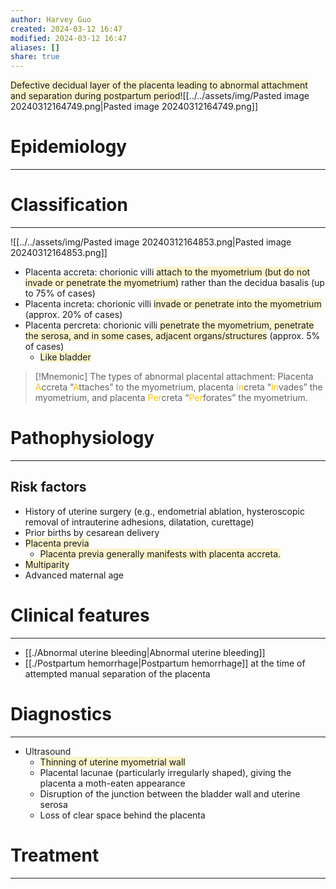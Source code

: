 ```yaml
---
author: Harvey Guo
created: 2024-03-12 16:47
modified: 2024-03-12 16:47
aliases: []
share: true
---
```


<span style="background:rgba(240, 200, 0, 0.2)">Defective decidual layer of the placenta leading to abnormal attachment and separation during postpartum period</span>![[../../assets/img/Pasted image 20240312164749.png|Pasted image 20240312164749.png]]
# Epidemiology
---


# Classification
---
![[../../assets/img/Pasted image 20240312164853.png|Pasted image 20240312164853.png]]
- Placenta accreta: chorionic villi <span style="background:rgba(240, 200, 0, 0.2)">attach to the myometrium (but do not invade or penetrate the myometrium)</span> rather than the decidua basalis (up to 75% of cases)
- Placenta increta: chorionic villi <span style="background:rgba(240, 200, 0, 0.2)">invade or penetrate into the myometrium</span> (approx. 20% of cases)
- Placenta percreta: chorionic villi <span style="background:rgba(240, 200, 0, 0.2)">penetrate the myometrium, penetrate the serosa, and in some cases, adjacent organs/structures</span> (approx. 5% of cases)
	- <span style="background:rgba(240, 200, 0, 0.2)">Like bladder</span>

>[!Mnemonic] 
>The types of abnormal placental attachment: Placenta <font color="#ffc000">A</font>ccreta “<font color="#ffc000">A</font>ttaches” to the myometrium, placenta <font color="#ffc000">In</font>creta “<font color="#ffc000">In</font>vades” the myometrium, and placenta <font color="#ffc000">Per</font>creta “<font color="#ffc000">Per</font>forates” the myometrium.
# Pathophysiology
---
## Risk factors
- History of uterine surgery (e.g., endometrial ablation, hysteroscopic removal of intrauterine adhesions, dilatation, curettage)
- Prior births by cesarean delivery
- <span style="background:rgba(240, 200, 0, 0.2)">Placenta previa </span>
	- <span style="background:rgba(240, 200, 0, 0.2)">Placenta previa generally manifests with placenta accreta.</span>
- <span style="background:rgba(240, 200, 0, 0.2)">Multiparity</span>
- Advanced maternal age

# Clinical features
---
- [[./Abnormal uterine bleeding|Abnormal uterine bleeding]]
- [[./Postpartum hemorrhage|Postpartum hemorrhage]] at the time of attempted manual separation of the placenta

# Diagnostics
---
- Ultrasound 
	- <span style="background:rgba(240, 200, 0, 0.2)">Thinning of uterine myometrial wall</span>
	- Placental lacunae (particularly irregularly shaped), giving the placenta a moth-eaten appearance  
	- Disruption of the junction between the bladder wall and uterine serosa 
	- Loss of clear space behind the placenta 

# Treatment
---

